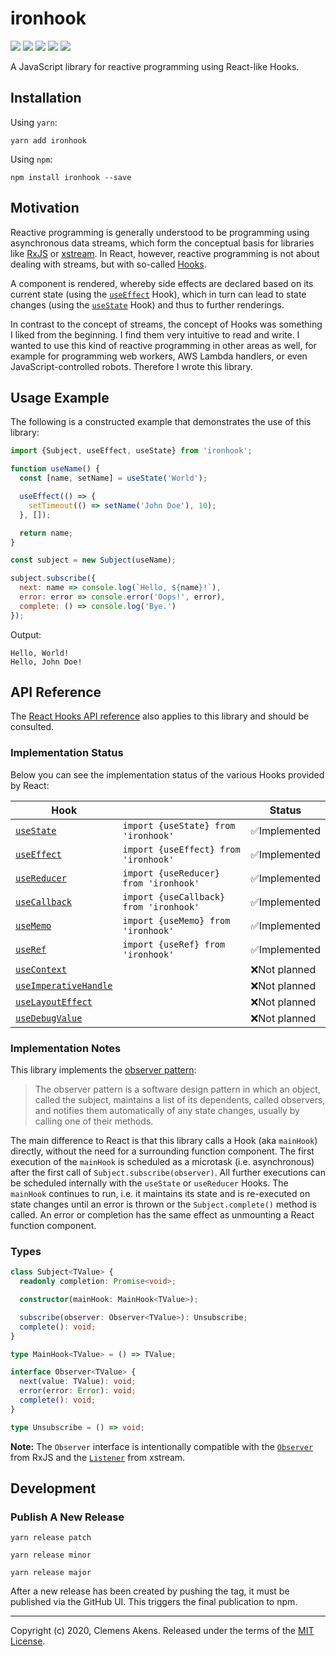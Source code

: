 # ironhook

[![][ci-badge]][ci-link] [![][version-badge]][version-link]
[![][license-badge]][license-link] [![][types-badge]][types-link]
[![][size-badge]][size-link]

[ci-badge]: https://github.com/clebert/ironhook/workflows/CI/badge.svg
[ci-link]: https://github.com/clebert/ironhook
[version-badge]: https://badgen.net/npm/v/ironhook
[version-link]: https://www.npmjs.com/package/ironhook
[license-badge]: https://badgen.net/npm/license/ironhook
[license-link]: https://github.com/clebert/ironhook/blob/master/LICENSE
[types-badge]: https://badgen.net/npm/types/ironhook
[types-link]: https://github.com/clebert/ironhook
[size-badge]: https://badgen.net/bundlephobia/minzip/ironhook
[size-link]: https://bundlephobia.com/result?p=ironhook

A JavaScript library for reactive programming using React-like Hooks.

## Installation

Using `yarn`:

```
yarn add ironhook
```

Using `npm`:

```
npm install ironhook --save
```

## Motivation

Reactive programming is generally understood to be programming using
asynchronous data streams, which form the conceptual basis for libraries like
[RxJS][rxjs] or [xstream][xstream]. In React, however, reactive programming is
not about dealing with streams, but with so-called
[Hooks](https://reactjs.org/docs/hooks-intro.html#motivation).

A component is rendered, whereby side effects are declared based on its current
state (using the
[`useEffect`](https://reactjs.org/docs/hooks-overview.html#effect-hook) Hook),
which in turn can lead to state changes (using the
[`useState`](https://reactjs.org/docs/hooks-overview.html#state-hook) Hook) and
thus to further renderings.

In contrast to the concept of streams, the concept of Hooks was something I
liked from the beginning. I find them very intuitive to read and write. I wanted
to use this kind of reactive programming in other areas as well, for example for
programming web workers, AWS Lambda handlers, or even JavaScript-controlled
robots. Therefore I wrote this library.

[rxjs]: https://github.com/ReactiveX/rxjs
[xstream]: https://github.com/staltz/xstream

## Usage Example

The following is a constructed example that demonstrates the use of this
library:

```js
import {Subject, useEffect, useState} from 'ironhook';

function useName() {
  const [name, setName] = useState('World');

  useEffect(() => {
    setTimeout(() => setName('John Doe'), 10);
  }, []);

  return name;
}

const subject = new Subject(useName);

subject.subscribe({
  next: name => console.log(`Hello, ${name}!`),
  error: error => console.error('Oops!', error),
  complete: () => console.log('Bye.')
});
```

Output:

```
Hello, World!
Hello, John Doe!
```

## API Reference

The [React Hooks API reference](https://reactjs.org/docs/hooks-reference.html)
also applies to this library and should be consulted.

### Implementation Status

Below you can see the implementation status of the various Hooks provided by
React:

| Hook                                         |                                        | Status        |
| -------------------------------------------- | -------------------------------------- | ------------- |
| [`useState`][usestate]                       | `import {useState} from 'ironhook'`    | ✅Implemented |
| [`useEffect`][useeffect]                     | `import {useEffect} from 'ironhook'`   | ✅Implemented |
| [`useReducer`][usereducer]                   | `import {useReducer} from 'ironhook'`  | ✅Implemented |
| [`useCallback`][usecallback]                 | `import {useCallback} from 'ironhook'` | ✅Implemented |
| [`useMemo`][usememo]                         | `import {useMemo} from 'ironhook'`     | ✅Implemented |
| [`useRef`][useref]                           | `import {useRef} from 'ironhook'`      | ✅Implemented |
| [`useContext`][usecontext]                   |                                        | ❌Not planned |
| [`useImperativeHandle`][useimperativehandle] |                                        | ❌Not planned |
| [`useLayoutEffect`][uselayouteffect]         |                                        | ❌Not planned |
| [`useDebugValue`][usedebugvalue]             |                                        | ❌Not planned |

[usestate]: https://reactjs.org/docs/hooks-reference.html#usestate
[useeffect]: https://reactjs.org/docs/hooks-reference.html#useeffect
[usecontext]: https://reactjs.org/docs/hooks-reference.html#usecontext
[usereducer]: https://reactjs.org/docs/hooks-reference.html#usereducer
[usecallback]: https://reactjs.org/docs/hooks-reference.html#usecallback
[usememo]: https://reactjs.org/docs/hooks-reference.html#usememo
[useref]: https://reactjs.org/docs/hooks-reference.html#useref
[useimperativehandle]:
  https://reactjs.org/docs/hooks-reference.html#useimperativehandle
[uselayouteffect]: https://reactjs.org/docs/hooks-reference.html#uselayouteffect
[usedebugvalue]: https://reactjs.org/docs/hooks-reference.html#usedebugvalue

### Implementation Notes

This library implements the
[observer pattern](https://en.wikipedia.org/wiki/Observer_pattern):

> The observer pattern is a software design pattern in which an object, called
> the subject, maintains a list of its dependents, called observers, and
> notifies them automatically of any state changes, usually by calling one of
> their methods.

The main difference to React is that this library calls a Hook (aka `mainHook`)
directly, without the need for a surrounding function component. The first
execution of the `mainHook` is scheduled as a microtask (i.e. asynchronous)
after the first call of `Subject.subscribe(observer)`. All further executions
can be scheduled internally with the `useState` or `useReducer` Hooks. The
`mainHook` continues to run, i.e. it maintains its state and is re-executed on
state changes until an error is thrown or the `Subject.complete()` method is
called. An error or completion has the same effect as unmounting a React
function component.

### Types

```ts
class Subject<TValue> {
  readonly completion: Promise<void>;

  constructor(mainHook: MainHook<TValue>);

  subscribe(observer: Observer<TValue>): Unsubscribe;
  complete(): void;
}
```

```ts
type MainHook<TValue> = () => TValue;
```

```ts
interface Observer<TValue> {
  next(value: TValue): void;
  error(error: Error): void;
  complete(): void;
}
```

```ts
type Unsubscribe = () => void;
```

**Note:** The `Observer` interface is intentionally compatible with the
[`Observer`](https://rxjs.dev/api/index/interface/Observer) from RxJS and the
[`Listener`](http://staltz.github.io/xstream/#listener) from xstream.

## Development

### Publish A New Release

```
yarn release patch
```

```
yarn release minor
```

```
yarn release major
```

After a new release has been created by pushing the tag, it must be published
via the GitHub UI. This triggers the final publication to npm.

---

Copyright (c) 2020, Clemens Akens. Released under the terms of the
[MIT License](https://github.com/clebert/ironhook/blob/master/LICENSE).
